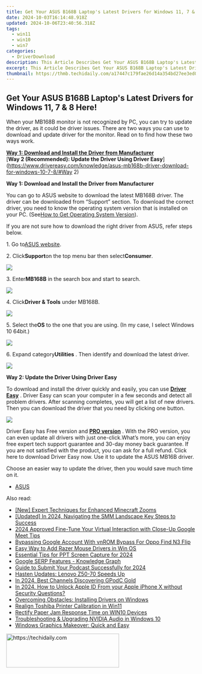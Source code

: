 ```yaml
---
title: Get Your ASUS B168B Laptop's Latest Drivers for Windows 11, 7 & 8 Here!
date: 2024-10-03T16:14:48.918Z
updated: 2024-10-06T23:40:56.318Z
tags:
  - win11
  - win10
  - win7
categories:
  - DriverDownload
description: This Article Describes Get Your ASUS B168B Laptop's Latest Drivers for Windows 11, 7 & 8 Here!
excerpt: This Article Describes Get Your ASUS B168B Laptop's Latest Drivers for Windows 11, 7 & 8 Here!
thumbnail: https://thmb.techidaily.com/a17447c179fae26d14a354bd27ee3ed0db51405b2a49b0c58b6a37168dddbfaf.jpg
---
```


## Get Your ASUS B168B Laptop's Latest Drivers for Windows 11, 7 & 8 Here!

When your MB168B monitor is not recognized by PC, you can try to update the driver, as it could be driver issues. There are two ways you can use to download and update driver for the monitor. Read on to find how these two ways work.  
  
[**Way 1: Download and Install the Driver from Manufacturer**](https://tools.techidaily.com/drivereasy/download/)   
[**Way 2 (Recommended): Update the Driver Using Driver Easy**](https://www.drivereasy.com/knowledge/asus-mb168b-driver-download-for-windows-10-7-8/#Way 2)   
  
 **Way 1: Download and Install the Driver from Manufacturer** 
  
You can go to ASUS website to download the latest MB168B driver. The driver can be downloaded from “Support” section. To download the correct driver, you need to know the operating system version that is installed on your PC. (See[How to Get Operating System Version](https://tools.techidaily.com/drivereasy/download/)).   
  
If you are not sure how to download the right driver from ASUS, refer steps below.  
  
1\. Go to[ASUS website](https://www.asus.com).  
  
2\. Click**Support**on the top menu bar then select**Consumer**.  
  
![](https://images.drivereasy.com/wp-content/uploads/2017/04/img_58f5867496897.jpg)   
  
 3\. Enter**MB168B** in the search box and start to search.  
  
![](https://images.drivereasy.com/wp-content/uploads/2017/04/img_58f587cbc800c.png)   
  
 4\. Click**Driver & Tools** under MB168B.  
  
![](https://images.drivereasy.com/wp-content/uploads/2017/04/img_58f5881487021.png)   
  
 5\. Select the**OS** to the one that you are using. (In my case, I select Windows 10 64bit.)  
  
![](https://images.drivereasy.com/wp-content/uploads/2017/04/img_58f58b42b3b31.png)   
  
 6\. Expand category**Utilities** . Then identify and download the latest driver.  
  
![](https://images.drivereasy.com/wp-content/uploads/2017/04/img_58f58c03761d3.jpg)   
  
  
**Way 2: Update the Driver Using Driver Easy**   
  
 To download and install the driver quickly and easily, you can use **[Driver Easy](https://tools.techidaily.com/drivereasy/download/)**  . Driver Easy can scan your computer in a few seconds and detect all problem drivers. After scanning completes, you will get a list of new drivers. Then you can download the driver that you need by clicking one button.  
  
![](https://images.drivereasy.com/wp-content/uploads/2017/04/img_58f58d21caee0.jpg)   
  
 Driver Easy has Free version and **[PRO version](https://tools.techidaily.com/drivereasy/download/)**  . With the PRO version, you can even update all drivers with just one-click.What’s more, you can enjoy free expert tech support guarantee and 30-day money back guarantee. If you are not satisfied with the product, you can ask for a full refund. Click here to download Driver Easy now. Use it to update the ASUS MB16B driver.  
  
 Choose an easier way to update the driver, then you would save much time on it.

* [ASUS](https://tools.techidaily.com/drivereasy/download/)

<ins class="adsbygoogle"
     style="display:block"
     data-ad-format="autorelaxed"
     data-ad-client="ca-pub-7571918770474297"
     data-ad-slot="1223367746"></ins>

<ins class="adsbygoogle"
     style="display:block"
     data-ad-client="ca-pub-7571918770474297"
     data-ad-slot="8358498916"
     data-ad-format="auto"
     data-full-width-responsive="true"></ins>

<span class="atpl-alsoreadstyle">Also read:</span>
<div><ul>
<li><a href="https://fox-access.techidaily.com/new-expert-techniques-for-enhanced-minecraft-zooms/"><u>[New] Expert Techniques for Enhanced Minecraft Zooms</u></a></li>
<li><a href="https://article-posts.techidaily.com/updated-in-2024-navigating-the-smm-landscape-key-steps-to-success/"><u>[Updated] In 2024, Navigating the SMM Landscape Key Steps to Success</u></a></li>
<li><a href="https://fox-glue.techidaily.com/2024-approved-fine-tune-your-virtual-interaction-with-close-up-google-meet-tips/"><u>2024 Approved Fine-Tune Your Virtual Interaction with Close-Up Google Meet Tips</u></a></li>
<li><a href="https://android-unlock.techidaily.com/bypassing-google-account-with-vnrom-bypass-for-oppo-find-n3-flip-by-drfone-android/"><u>Bypassing Google Account With vnROM Bypass For Oppo Find N3 Flip</u></a></li>
<li><a href="https://driver-install.techidaily.com/easy-way-to-add-razer-mouse-drivers-in-win-os/"><u>Easy Way to Add Razer Mouse Drivers in Win OS</u></a></li>
<li><a href="https://screen-video-capture.techidaily.com/essential-tips-for-ppt-screen-capture-for-2024/"><u>Essential Tips for PPT Screen Capture for 2024</u></a></li>
<li><a href="https://phone-solutions.techidaily.com/google-serp-features-knowledge-graph-by-link-assistant-rank-tracker-serp-analysis-serp-analysis/"><u>Google SERP Features - Knowledge Graph</u></a></li>
<li><a href="https://some-knowledge.techidaily.com/guide-to-submit-your-podcast-successfully-for-2024/"><u>Guide to Submit Your Podcast Successfully for 2024</u></a></li>
<li><a href="https://driver-install.techidaily.com/hasten-updates-lenovo-z50-70-speeds-up/"><u>Hasten Updates: Lenovo Z50-70 Speeds Up</u></a></li>
<li><a href="https://extra-resources.techidaily.com/in-2024-best-channels-discovering-gpodc-gold/"><u>In 2024, Best Channels Discovering GPodC Gold</u></a></li>
<li><a href="https://apple-account.techidaily.com/in-2024-how-to-unlock-apple-id-from-your-apple-iphone-x-without-security-questions-by-drfone-ios/"><u>In 2024, How to Unlock Apple ID From your Apple iPhone X without Security Questions?</u></a></li>
<li><a href="https://driver-install.techidaily.com/overcoming-obstacles-installing-drivers-on-windows/"><u>Overcoming Obstacles: Installing Drivers on Windows</u></a></li>
<li><a href="https://driver-install.techidaily.com/realign-toshiba-printer-calibration-in-win11/"><u>Realign Toshiba Printer Calibration in Win11</u></a></li>
<li><a href="https://driver-install.techidaily.com/rectify-paper-jam-response-time-on-win10-devices/"><u>Rectify Paper Jam Response Time on WIN10 Devices</u></a></li>
<li><a href="https://driver-install.techidaily.com/troubleshooting-and-upgrading-nvidia-audio-in-windows-10/"><u>Troubleshooting & Upgrading NVIDIA Audio in Windows 10</u></a></li>
<li><a href="https://driver-install.techidaily.com/windows-graphics-makeover-quick-and-easy/"><u>Windows Graphics Makeover: Quick and Easy</u></a></li>
</ul></div>

<!-- affiliate ads begin -->
<a href="https://malaysia-healthcare-travel-council.pxf.io/c/5597632/1557742/17382" target="_top" id="1557742">
  <img src="//a.impactradius-go.com/display-ad/17382-1557742" border="0" alt="https://techidaily.com" width="300" height="90"/>
</a>
<img height="0" width="0" src="https://malaysia-healthcare-travel-council.pxf.io/i/5597632/1557742/17382" style="position:absolute;visibility:hidden;" border="0" />
<!-- affiliate ads end -->

